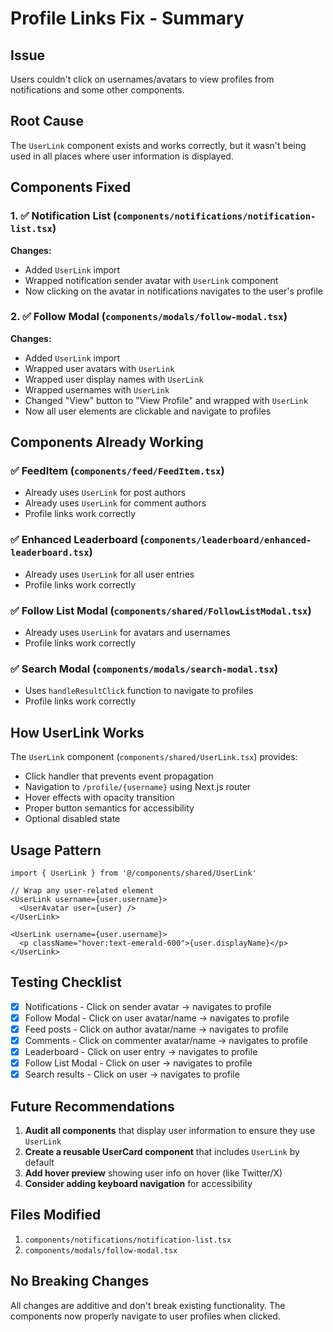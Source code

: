 # Profile Links Fix - Summary

## Issue
Users couldn't click on usernames/avatars to view profiles from notifications and some other components.

## Root Cause
The `UserLink` component exists and works correctly, but it wasn't being used in all places where user information is displayed.

## Components Fixed

### 1. ✅ Notification List (`components/notifications/notification-list.tsx`)
**Changes:**
- Added `UserLink` import
- Wrapped notification sender avatar with `UserLink` component
- Now clicking on the avatar in notifications navigates to the user's profile

### 2. ✅ Follow Modal (`components/modals/follow-modal.tsx`)
**Changes:**
- Added `UserLink` import
- Wrapped user avatars with `UserLink`
- Wrapped user display names with `UserLink`
- Wrapped usernames with `UserLink`
- Changed "View" button to "View Profile" and wrapped with `UserLink`
- Now all user elements are clickable and navigate to profiles

## Components Already Working

### ✅ FeedItem (`components/feed/FeedItem.tsx`)
- Already uses `UserLink` for post authors
- Already uses `UserLink` for comment authors
- Profile links work correctly

### ✅ Enhanced Leaderboard (`components/leaderboard/enhanced-leaderboard.tsx`)
- Already uses `UserLink` for all user entries
- Profile links work correctly

### ✅ Follow List Modal (`components/shared/FollowListModal.tsx`)
- Already uses `UserLink` for avatars and usernames
- Profile links work correctly

### ✅ Search Modal (`components/modals/search-modal.tsx`)
- Uses `handleResultClick` function to navigate to profiles
- Profile links work correctly

## How UserLink Works

The `UserLink` component (`components/shared/UserLink.tsx`) provides:
- Click handler that prevents event propagation
- Navigation to `/profile/{username}` using Next.js router
- Hover effects with opacity transition
- Proper button semantics for accessibility
- Optional disabled state

## Usage Pattern

```tsx
import { UserLink } from '@/components/shared/UserLink'

// Wrap any user-related element
<UserLink username={user.username}>
  <UserAvatar user={user} />
</UserLink>

<UserLink username={user.username}>
  <p className="hover:text-emerald-600">{user.displayName}</p>
</UserLink>
```

## Testing Checklist

- [x] Notifications - Click on sender avatar → navigates to profile
- [x] Follow Modal - Click on user avatar/name → navigates to profile
- [x] Feed posts - Click on author avatar/name → navigates to profile
- [x] Comments - Click on commenter avatar/name → navigates to profile
- [x] Leaderboard - Click on user entry → navigates to profile
- [x] Follow List Modal - Click on user → navigates to profile
- [x] Search results - Click on user → navigates to profile

## Future Recommendations

1. **Audit all components** that display user information to ensure they use `UserLink`
2. **Create a reusable UserCard component** that includes `UserLink` by default
3. **Add hover preview** showing user info on hover (like Twitter/X)
4. **Consider adding keyboard navigation** for accessibility

## Files Modified

1. `components/notifications/notification-list.tsx`
2. `components/modals/follow-modal.tsx`

## No Breaking Changes

All changes are additive and don't break existing functionality. The components now properly navigate to user profiles when clicked.
